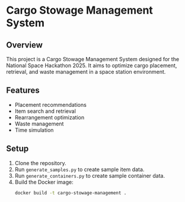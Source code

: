 # Cargo Stowage Management System

## Overview
This project is a Cargo Stowage Management System designed for the National Space Hackathon 2025. It aims to optimize cargo placement, retrieval, and waste management in a space station environment.

## Features
- Placement recommendations
- Item search and retrieval
- Rearrangement optimization
- Waste management
- Time simulation

## Setup
1. Clone the repository.
2. Run `generate_samples.py` to create sample item data.
3. Run `generate_containers.py` to create sample container data.
4. Build the Docker image:
   ```bash
   docker build -t cargo-stowage-management .

